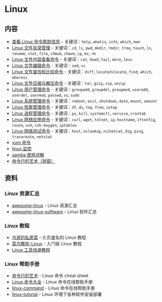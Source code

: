 # Linux

## 内容

- [查看 Linux 命令帮助信息](01.查看Linux命令帮助信息.md) - 关键词：`help`, `whatis`, `info`, `which`, `man`
- [Linux 文件目录管理](02.Linux文件目录管理.md) - 关键词：`cd`, `ls`, `pwd`, `mkdir`, `rmdir`, `tree`, `touch`, `ln`, `rename`, `stat`, `file`, `chmod`, `chown`, `cp`, `mv`, `rm`
- [Linux 文件内容查看命令](Linux文件内容查看命令.md) - 关键词：`cat`, `head`, `tail`, `more`, `less`
- [Linux 文件编辑命令](Linux文件编辑命令.md) - 关键词：`sed`, `vi`
- [Linux 文件查找和比较命令](Linux文件查找和比较命令.md) - 关键词：`diff`, `locate`/`slocate`, `find`, `which`, `whereis`
- [Linux 文件压缩与解压命令](Linux文件压缩与解压命令.md) - 关键词：`tar`, `gzip`, `zip`, `unzip`
- [Linux 用户管理命令](Linux用户管理命令.md) - 关键词：`groupadd`, `groupdel`, `groupmod`, `useradd`, `userdel`, `usermod`, `passwd`, `su`, `sudo`
- [Linux 系统管理命令](Linux系统管理命令.md) - 关键词：`reboot`, `exit`, `shutdown`, `date`, `mount`, `umount`
- [Linux 性能管理命令](Linux性能管理命令.md) - 关键词：`df`, `du`, `top`, `free`, `iotop`
- [Linux 进程管理命令](Linux进程管理命令.md) - 关键词：`ps`, `kill`, `systemctl`, `service`, `crontab`
- [Linux 网络应用命令](Linux网络应用命令.md) - 关键词：`curl`, `wget`, `telnet`, `ip`, `hostname`, `ifconfig`, `route`, `ssh`, `ssh-keygen`, `iptables`
- [Linux 网络测试命令](Linux网络测试命令.md) - 关键词：`host`, `nslookup`, `nc`/`netcat`, `dig`, `ping`, `traceroute`, `netstat`
- [yum 命令](yum.md)
- [linux 监控](linux监控.md)
- [samba 使用详解](samba使用详解.md)
- [命令行的艺术（转载）](命令行的艺术.md)

## 资料

### Linux 资源汇总

- [awesome-linux](https://github.com/aleksandar-todorovic/awesome-linux) - Linux 资源汇总
- [awesome-linux-software](https://github.com/LewisVo/Awesome-Linux-Software) - Linux 软件汇总

### Linux 教程

- [鸟哥的私房菜](http://cn.linux.vbird.org/) - 久负盛名的 Linux 教程
- [菜鸟教程-Linux](http://www.runoob.com/linux/linux-tutorial.html) - 入门级 Linux 教程
- [Linux 工具快速教程](hhttps://github.com/me115/linuxtools_rst)

### Linux 帮助手册

- [命令行的艺术](https://github.com/jlevy/the-art-of-command-line/blob/master/README-zh.md) - Linux 命令 cheat sheet
- [Linux 命令大全](http://man.linuxde.net/) - Linux 命令在线帮助手册
- [linux-command](https://github.com/jaywcjlove/linux-command) - Linux 命令在线帮助手册
- [linux-tutorial](https://github.com/judasn/Linux-Tutorial) - Linux 环境下各种软件安装部署
